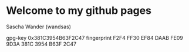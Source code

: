 # Welcome to my github pages

Sascha Wander (wandsas)

gpg-key 0x381C3954B63F2C47
fingerprint F2F4 FF30 EF84 DAAB FE09  9D3A 381C 3954 B63F 2C47

